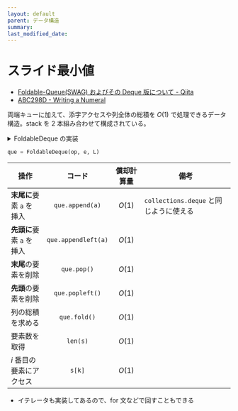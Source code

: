```yaml
---
layout: default
parent: データ構造
summary:
last_modified_date:
---
```


# スライド最小値

- [Foldable-Queue(SWAG) およびその Deque 版について - Qiita](https://qiita.com/Shirotsume/items/4a2837b5895ef9a7aeb1)
- [ABC298D - Writing a Numeral](https://atcoder.jp/contests/abc298/tasks/abc298_d)

両端キューに加えて、添字アクセスや列全体の総積を $O(1)$ で処理できるデータ構造。stack を 2 本組み合わせて構成されている。

<details markdown="1">
<summary>FoldableDeque の実装</summary>

```python

from itertools import chain
from typing import Callable, Iterator


class FoldableDeque():
    def __init__(self, op: Callable, e, L: list = []):
        self._op = op
        self._e = e
        self._top = []
        self._bottom = L
        self._topfold = [e]
        self._bottomfold = [e]
        for n in range(len(L)):
            self._bottomfold.append(self._op(self._bottomfold[-1], self._bottom[n]))

    def _append_bottom(self, x) -> None:
        self._bottom.append(x)
        self._bottomfold.append(self._op(self._bottomfold[-1], x))

    def _pop_bottom(self):
        self._bottomfold.pop()
        return self._bottom.pop()

    def _append_top(self, x) -> None:
        self._top.append(x)
        self._topfold.append(self._op(x, self._topfold[-1]))

    def _pop_top(self):
        self._topfold.pop()
        return self._top.pop()

    def append(self, x) -> None:
        self._append_bottom(x)

    def appendleft(self, x) -> None:
        self._append_top(x)

    def pop(self):
        if self._bottom:
            return self._pop_bottom()
        if not self._top:
            raise IndexError
        stack_top = []
        n = len(self._top)
        for _ in range(n//2):
            stack_top.append(self._pop_top())
        for _ in range(n//2, n):
            self._append_bottom(self._pop_top())
        for _ in range(n//2):
            self._append_top(stack_top.pop())
        return self._pop_bottom()

    def popleft(self):
        if self._top:
            return self._pop_top()
        if not self._bottom:
            raise IndexError
        stack_bottom = []
        n = len(self._bottom)
        for _ in range(n//2):
            stack_bottom.append(self._pop_bottom())
        for _ in range(n//2, n):
            self._append_top(self._pop_bottom())
        for _ in range(n//2):
            self._append_bottom(stack_bottom.pop())
        return self._pop_top()

    def fold(self):
        return self._op(self._topfold[-1], self._bottomfold[-1])

    def __len__(self) -> int:
        return len(self._top) + len(self._bottom)

    def __str__(self) -> str:
        s_top = ", ".join((str(x) for x in reversed(self._top)))
        s_bottom = ", ".join((str(x) for x in self._bottom))
        if s_top and s_bottom:
            return "[" + s_top + ", " + s_bottom + "]"
        else:
            return "[" + s_top + s_bottom + "]"

    def __iter__(self) -> Iterator:
        return chain(reversed(self._top), self._bottom)

    def __getitem__(self, i: int):
        if i < 0:
            i += len(self)
        if i < 0 or len(self) <= i:
            raise IndexError
        if 0 <= i < len(self._top):
            return self._top[~i]
        if len(self._top) <= i < len(self):
            return self._bottom[i - len(self._top)]
```

</details>

```python
que = FoldableDeque(op, e, L)
```

| 操作                      |       コード        | 償却計算量 | 備考                                   |
| ------------------------- | :-----------------: | :--------: | -------------------------------------- |
| **末尾に**要素 `a` を挿入 |   `que.append(a)`   |   $O(1)$   | `collections.deque` と同じように使える |
| **先頭に**要素 `a` を挿入 | `que.appendleft(a)` |   $O(1)$   |
| **末尾**の要素を削除      |     `que.pop()`     |   $O(1)$   |
| **先頭**の要素を削除      |   `que.popleft()`   |   $O(1)$   |
| 列の総積を求める          |    `que.fold()`     |   $O(1)$   |
| 要素数を取得              |      `len(s)`       |   $O(1)$   |
| $i$ 番目の要素にアクセス  |       `s[k]`        |   $O(1)$   |

- イテレータも実装してあるので、for 文などで回すこともできる
